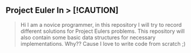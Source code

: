## Project Euler In > [!CAUTION]
> Hi I am a novice programmer, in this repository I will try to record different solutions for Project Eulers problems.
This repository will also contain some basic data structures for necessary implementations.
Why?? Cause I love to write code from scratch ;)

